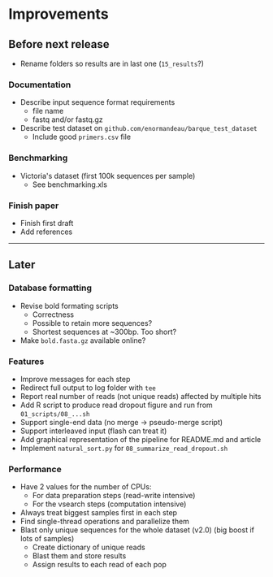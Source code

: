 # Improvements

## Before next release
+ Rename folders so results are in last one (`15_results`?)

### Documentation
+ Describe input sequence format requirements
  - file name
  - fastq and/or fastq.gz
+ Describe test dataset on `github.com/enormandeau/barque_test_dataset`
  - Include good `primers.csv` file

### Benchmarking
- Victoria's dataset (first 100k sequences per sample)
  - See benchmarking.xls

### Finish paper
- Finish first draft
- Add references

---

## Later

### Database formatting
- Revise bold formating scripts
  - Correctness
  - Possible to retain more sequences?
  - Shortest sequences at ~300bp. Too short?
- Make `bold.fasta.gz` available online?

### Features
- Improve messages for each step
- Redirect full output to log folder with `tee`
- Report real number of reads (not unique reads) affected by multiple hits
- Add R script to produce read dropout figure and run from `01_scripts/08_...sh`
- Support single-end data (no merge -> pseudo-merge script)
- Support interleaved input (flash can treat it)
- Add graphical representation of the pipeline for README.md and article
- Implement `natural_sort.py` for `08_summarize_read_dropout.sh`

### Performance
- Have 2 values for the number of CPUs:
  - For data preparation steps (read-write intensive)
  - For the vsearch steps (computation intensive)
- Always treat biggest samples first in each step
- Find single-thread operations and parallelize them
- Blast only unique sequences for the whole dataset (v2.0)
  (big boost if lots of samples)
  - Create dictionary of unique reads
  - Blast them and store results
  - Assign results to each read of each pop
